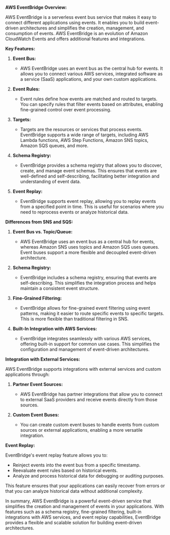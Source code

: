 **AWS EventBridge Overview:**

AWS EventBridge is a serverless event bus service that makes it easy to connect different applications using events. It enables you to build event-driven architectures and simplifies the creation, management, and consumption of events. AWS EventBridge is an evolution of Amazon CloudWatch Events and offers additional features and integrations.

**Key Features:**

1. **Event Bus:**
   - AWS EventBridge uses an event bus as the central hub for events. It allows you to connect various AWS services, integrated software as a service (SaaS) applications, and your own custom applications.

2. **Event Rules:**
   - Event rules define how events are matched and routed to targets. You can specify rules that filter events based on attributes, enabling fine-grained control over event processing.

3. **Targets:**
   - Targets are the resources or services that process events. EventBridge supports a wide range of targets, including AWS Lambda functions, AWS Step Functions, Amazon SNS topics, Amazon SQS queues, and more.

4. **Schema Registry:**
   - EventBridge provides a schema registry that allows you to discover, create, and manage event schemas. This ensures that events are well-defined and self-describing, facilitating better integration and understanding of event data.

5. **Event Replay:**
   - EventBridge supports event replay, allowing you to replay events from a specified point in time. This is useful for scenarios where you need to reprocess events or analyze historical data.

**Differences from SNS and SQS:**

1. **Event Bus vs. Topic/Queue:**
   - AWS EventBridge uses an event bus as a central hub for events, whereas Amazon SNS uses topics and Amazon SQS uses queues. Event buses support a more flexible and decoupled event-driven architecture.

2. **Schema Registry:**
   - EventBridge includes a schema registry, ensuring that events are self-describing. This simplifies the integration process and helps maintain a consistent event structure.

3. **Fine-Grained Filtering:**
   - EventBridge allows for fine-grained event filtering using event patterns, making it easier to route specific events to specific targets. This is more flexible than traditional filtering in SNS.

4. **Built-In Integration with AWS Services:**
   - EventBridge integrates seamlessly with various AWS services, offering built-in support for common use cases. This simplifies the configuration and management of event-driven architectures.

**Integration with External Services:**

AWS EventBridge supports integrations with external services and custom applications through:

1. **Partner Event Sources:**
   - AWS EventBridge has partner integrations that allow you to connect to external SaaS providers and receive events directly from those sources.

2. **Custom Event Buses:**
   - You can create custom event buses to handle events from custom sources or external applications, enabling a more versatile integration.

**Event Replay:**

EventBridge's event replay feature allows you to:
- Reinject events into the event bus from a specific timestamp.
- Reevaluate event rules based on historical events.
- Analyze and process historical data for debugging or auditing purposes.

This feature ensures that your applications can easily recover from errors or that you can analyze historical data without additional complexity.

In summary, AWS EventBridge is a powerful event-driven service that simplifies the creation and management of events in your applications. With features such as a schema registry, fine-grained filtering, built-in integrations with AWS services, and event replay capabilities, EventBridge provides a flexible and scalable solution for building event-driven architectures.